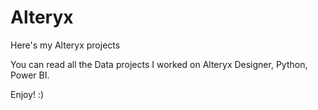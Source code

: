 # Alteryx
Here's my Alteryx projects

You can read all the Data projects I worked on Alteryx Designer, Python, Power BI.

Enjoy! :)
